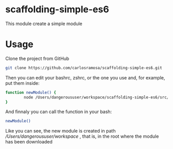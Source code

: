 # scaffolding-simple-es6


This module create a simple module

# Usage

Clone the project from GitHub
```zsh
git clone https://github.com/carlosramosa/scaffolding-simple-es6.git
```
Then you can edit your bashrc, zshrc, or the one you use and, for example, put them inside:
```bash
function newModule() {
        node /Users/dangeroususer/workspace/scaffolding-simple-es6/src/index.js
}

```

And finnaly you can call the function in your bash:

```zsh
newModule()
```
Like you can see, the new module is created in path */Users/dangeroususer/workspace* 
, that is, in the root where the module has been downloaded